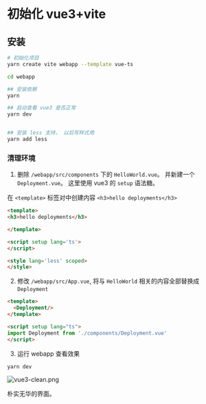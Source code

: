 # 初始化 vue3+vite


## 安装

```bash
# 初始化项目
yarn create vite webapp --template vue-ts

cd webapp

## 安装依赖
yarn

## 启动查看 vue3 是否正常
yarn dev


## 安装 less 支持， 以后写样式用
yarn add less
```

### 清理环境

1. 删除 `/webapp/src/components` 下的 `HelloWorld.vue`。
并新建一个 `Deployment.vue`。 这里使用 vue3 的 `setup` 语法糖。

在 `<template>` 标签对中创建内容 `<h3>hello deployments</h3>`

```html
<template>
<h3>hello deployments</h3>

</template>

<script setup lang='ts'>
</script>

<style lang='less' scoped>
</style>
```

2. 修改 `/webapp/src/App.vue`, 将与 `HelloWorld` 相关的内容全部替换成 `Deployment`

```html
<template>
  <Deployment/>
</template>

<script setup lang="ts">
import Deployment from './components/Deployment.vue'
</script>
```

3. 运行 webapp 查看效果

```bash
yarn dev
```

![vue3-clean.png](/docs/assets/img/07/vue3-clean.png)

朴实无华的界面。

